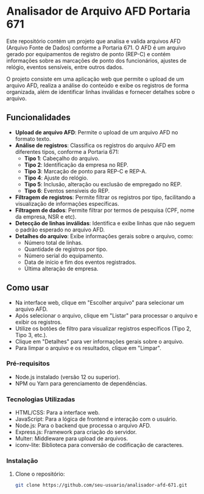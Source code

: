 # Analisador de Arquivo AFD Portaria 671

Este repositório contém um projeto que analisa e valida arquivos AFD (Arquivo Fonte de Dados) conforme a Portaria 671. O AFD é um arquivo gerado por equipamentos de registro de ponto (REP-C) e contém informações sobre as marcações de ponto dos funcionários, ajustes de relógio, eventos sensíveis, entre outros dados.

O projeto consiste em uma aplicação web que permite o upload de um arquivo AFD, realiza a análise do conteúdo e exibe os registros de forma organizada, além de identificar linhas inválidas e fornecer detalhes sobre o arquivo.

## Funcionalidades

- **Upload de arquivo AFD**: Permite o upload de um arquivo AFD no formato texto.
- **Análise de registros**: Classifica os registros do arquivo AFD em diferentes tipos, conforme a Portaria 671:
  - **Tipo 1**: Cabeçalho do arquivo.
  - **Tipo 2**: Identificação da empresa no REP.
  - **Tipo 3**: Marcação de ponto para REP-C e REP-A.
  - **Tipo 4**: Ajuste do relógio.
  - **Tipo 5**: Inclusão, alteração ou exclusão de empregado no REP.
  - **Tipo 6**: Eventos sensíveis do REP.
- **Filtragem de registros**: Permite filtrar os registros por tipo, facilitando a visualização de informações específicas.
- **Filtragem de dados**: Permite filtrar por termos de pesquisa (CPF, nome da empresa, NSR e etc).
- **Detecção de linhas inválidas**: Identifica e exibe linhas que não seguem o padrão esperado no arquivo AFD.
- **Detalhes do arquivo**: Exibe informações gerais sobre o arquivo, como:
  - Número total de linhas.
  - Quantidade de registros por tipo.
  - Número serial do equipamento.
  - Data de início e fim dos eventos registrados.
  - Última alteração de empresa.

## Como usar

- Na interface web, clique em "Escolher arquivo" para selecionar um arquivo AFD.
- Após selecionar o arquivo, clique em "Listar" para processar o arquivo e exibir os registros.
- Utilize os botões de filtro para visualizar registros específicos (Tipo 2, Tipo 3, etc.).
- Clique em "Detalhes" para ver informações gerais sobre o arquivo.
- Para limpar o arquivo e os resultados, clique em "Limpar".

### Pré-requisitos

- Node.js instalado (versão 12 ou superior).
- NPM ou Yarn para gerenciamento de dependências.

### Tecnologias Utilizadas

- HTML/CSS: Para a interface web.
- JavaScript: Para a lógica de frontend e interação com o usuário.
- Node.js: Para o backend que processa o arquivo AFD.
- Express.js: Framework para criação do servidor.
- Multer: Middleware para upload de arquivos.
- iconv-lite: Biblioteca para conversão de codificação de caracteres.

### Instalação

1. Clone o repositório:
   ```bash
   git clone https://github.com/seu-usuario/analisador-afd-671.git
   ```

